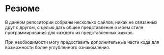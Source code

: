 Резюме
======
В данном репозитории собраны несколько файлов, никак не связанных друг с другом, с целью дать общее представление о моем стиле программирования для каждого из представленных языков. 

При необходимости могу предоставить дополнительные части кода для возможности более углубленного ознакомления.
